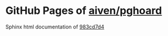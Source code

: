 GitHub Pages of [aiven/pghoard](https://github.com/aiven/pghoard.git)
===
Sphinx html documentation of [983cd7d4](https://github.com/aiven/pghoard/tree/983cd7d4d6ac512403692bf1c78d2f2b379373f6)
